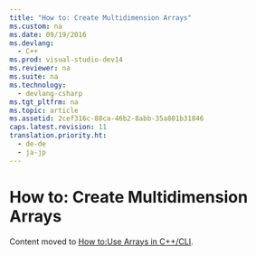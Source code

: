 ```yaml
---
title: "How to: Create Multidimension Arrays"
ms.custom: na
ms.date: 09/19/2016
ms.devlang: 
  - C++
ms.prod: visual-studio-dev14
ms.reviewer: na
ms.suite: na
ms.technology: 
  - devlang-csharp
ms.tgt_pltfrm: na
ms.topic: article
ms.assetid: 2cef316c-88ca-46b2-8abb-35a801b31846
caps.latest.revision: 11
translation.priority.ht: 
  - de-de
  - ja-jp
---
```

# How to: Create Multidimension Arrays
Content moved to [How to:Use Arrays in C++/CLI](../Topic/How%20to:%20Use%20Arrays%20in%20C++-CLI.md).